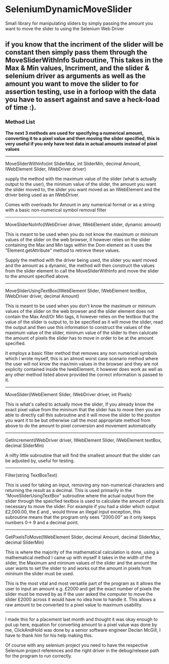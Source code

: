 # SeleniumDynamicMoveSlider
Small library for manipulating sliders by simply passing the amount you want to move the slider to using the Selenium Web Driver

if you know that the incriment of the slider will be constant then simply pass them through the MoveSliderWithInfo Subroutine, This takes in the Max & Min values, Incriment, and the slider & selenium driver as arguments as well as the amount you want to move the slider to for assertion testing, use in a forloop with the data you have to assert against and save a heck-load of time :).
----------------------------------------------------------------------------------------------------------------------------------------

### Method List ###

**The next 3 methods are used for specifying a numerical amount, converting it to a pixel value and then moving the slider specified, this is very useful if you only have test data in actual amounts instead of pixel values** 

----------------------------------------------------------------------------------------------------------------------------------------
MoveSliderWithInfo(int SliderMax, int SliderMin, decimal Amount, IWebElement Slider, IWebDriver driver)

supply the method with the maximum value of the slider (what is actually output to the user), the mininum value of the slider, the amount you want the slider moved to, the slider you want moved as an IWebElement and the driver being used as an IWebDriver.

Comes with overloads for Amount in any numerical format or as a string with a basic non-numerical symbol removal filter

----------------------------------------------------------------------------------------------------------------------------------------

MoveSliderNoInfo(IWebDriver driver, IWebElement slider, dynamic amount)

This is meant to be used when you do not know the maximum or mininum values of the slider on the web browser, it however relies on the slider containing the Max and Min tags within the Dom element as it uses the "Element.getAttribute" method to retrieve these values.

Supply the method with the driver being used, the slider you want moved and the amount as a dynamic, the method will then construct the values from the slider element to call the MoveSliderWithInfo and move the slider to the amount specified above.


----------------------------------------------------------------------------------------------------------------------------------------

MoveSliderUsingTextBox(IWebElement Slider, IWebElement textBox, IWebDriver driver, decimal Amount)

This is meant to be used when you don't know the maximum or mininum values of the slider on the web browser and the slider element does not contain the Max And/Or Min tags, it however relies on the textbox that the value of the slider is output to, to be specified as it will move the slider, read the output and then use this information to construct the values of the maximum value of the slider, mininum value of the slider to then calulcate the amount of pixels the slider has to move in order to be at the amount specified.

It employs a basic filter method that removes any non numerical symbols which I wrote myself, this is an almost worst case scenario method where the user will not know the max/min values in the browser and they are not explicity contained inside the IwebElement, it however does work as well as any other method listed above provided the correct information is passed to it.


----------------------------------------------------------------------------------------------------------------------------------------

MoveSlider(IWebElement Slider, IWebDriver driver, int Pixels)

This is what's called to actually move the slider, If you already know the exact pixel value from the mininum that the slider has to move then you are able to directly call this subroutine and it will move the slider to the positon you want it to be but otherwise call the most appropriate method from above to do the amount to pixel conversion and movement automatically

----------------------------------------------------------------------------------------------------------------------------------------

GetIncrement(IWebDriver driver, IWebElement Slider, IWebElement textBox, decimal SliderMin)

A nifty little subroutine that will find the smallest amount that the slider can be adjusted by, useful for testing.


----------------------------------------------------------------------------------------------------------------------------------------

Filter(string TextBoxText)

This is used for taking an input, removing any non-numerical characters and returning the result as a decimal. This is used primarily in the "MoveSliderUsingTextBox" subroutine where the actual output from the slider through the speicfied textbox is used to calculate the amount of pixels necessary to move the slider. For example if you had a slider which output £2,000.00, the £ and , would throw an illegal input exception, this subroutine means that the program only sees "2000.00" as it only keeps numbers 0-> 9 and a decimal point.


----------------------------------------------------------------------------------------------------------------------------------------

GetPixelsToMove(IWebElement Slider, decimal Amount, decimal SliderMax, decimal SliderMin)

This is where the majority of the mathematical calculation is done, using a mathematical method I came up with myself it takes in the width of the slider, the Maximum and mininum values of the slider and the amount the user wants to set the slider to and works out the amount in pixels from mininum the slider must be used.

This is the most vital and most versatile part of the program as it allows the user to input an amount e.g. £2000 and get the exact number of pixels the slider must be moved by as if the user asked the computer to move the slider £2000 across it would have no idea how to handle it. This allows a raw amount to be converted to a pixel value to maximum usability.


----------------------------------------------------------------------------------------------------------------------------------------


I made this for a placement last month and thought it was okay enough to put up here, equation for converting amount to a pixel value was done by me, ClickAndHold was done by a senior software engineer Declan McGill, I have to thank him for his help making this.

Of course with any selenium project you need to have the respective Selenium project references and the right driver in the debug/release path for the program to run correctly.
